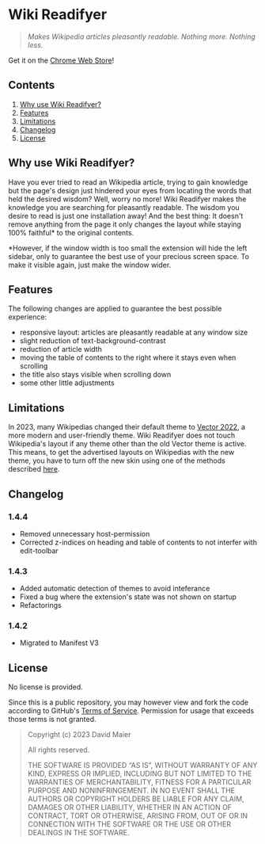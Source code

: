 # Wiki Readifyer

> *Makes Wikipedia articles pleasantly readable. Nothing more. Nothing less.*

Get it on the [Chrome Web Store](https://chrome.google.com/webstore/detail/wiki-readifyer/kinhfkialnlpoomgdpolokhholkofeke)!

## Contents

1. [Why use Wiki Readifyer?](#why-use-wiki-readifyer)
1. [Features](#features)
1. [Limitations](#limitations)
1. [Changelog](#changelog)
1. [License](#license)

## Why use Wiki Readifyer?

Have you ever tried to read an Wikipedia article, trying to gain knowledge but the page's design just hindered your eyes from locating the words that held the desired wisdom?
Well, worry no more! Wiki Readifyer makes the knowledge you are searching for pleasantly readable. The wisdom you desire to read is just one installation away!
And the best thing: It doesn't remove anything from the page it only changes the layout while staying 100% faithful* to the original contents.

*However, if the window width is too small the extension will hide the left sidebar, only to guarantee the best use of your precious screen space.
To make it visible again, just make the window wider.

## Features

The following changes are applied to guarantee the best possible experience:
- responsive layout: articles are pleasantly readable at any window size
- slight reduction of text-background-contrast
- reduction of article width
- moving the table of contents to the right where it stays even when scrolling
- the title also stays visible when scrolling down
- some other little adjustments

## Limitations

In 2023, many Wikipedias changed their default theme to [Vector 2022](https://en.wikipedia.org/wiki/Wikipedia:Vector_2022), a more modern and user-friendly theme.
Wiki Readifyer does not touch Wikipedia's layout if any theme other than the old Vector theme is active.
This means, to get the advertised layouts on Wikipedias with the new theme, you have to turn off the new skin using one of the methods described [here](https://en.wikipedia.org/wiki/Wikipedia:Vector_2022#How_to_turn_off_the_new_skin).

## Changelog

### 1.4.4

- Removed unnecessary host-permission
- Corrected z-indices on heading and table of contents to not interfer with edit-toolbar

### 1.4.3

- Added automatic detection of themes to avoid inteferance
- Fixed a bug where the extension's state was not shown on startup
- Refactorings

### 1.4.2

- Migrated to Manifest V3

## License

No license is provided.

Since this is a public repository, you may however view and fork the code according to GitHub's [Terms of Service](https://help.github.com/articles/github-terms-of-service).
Permission for usage that exceeds those terms is not granted.

> Copyright (c) 2023 David Maier
>
> All rights reserved.
>
> THE SOFTWARE IS PROVIDED “AS IS”, WITHOUT WARRANTY OF ANY KIND, EXPRESS OR IMPLIED, INCLUDING BUT NOT LIMITED TO THE WARRANTIES OF MERCHANTABILITY, FITNESS FOR A PARTICULAR PURPOSE AND NONINFRINGEMENT. IN NO EVENT SHALL THE AUTHORS OR COPYRIGHT HOLDERS BE LIABLE FOR ANY CLAIM, DAMAGES OR OTHER LIABILITY, WHETHER IN AN ACTION OF CONTRACT, TORT OR OTHERWISE, ARISING FROM, OUT OF OR IN CONNECTION WITH THE SOFTWARE OR THE USE OR OTHER DEALINGS IN THE SOFTWARE.
